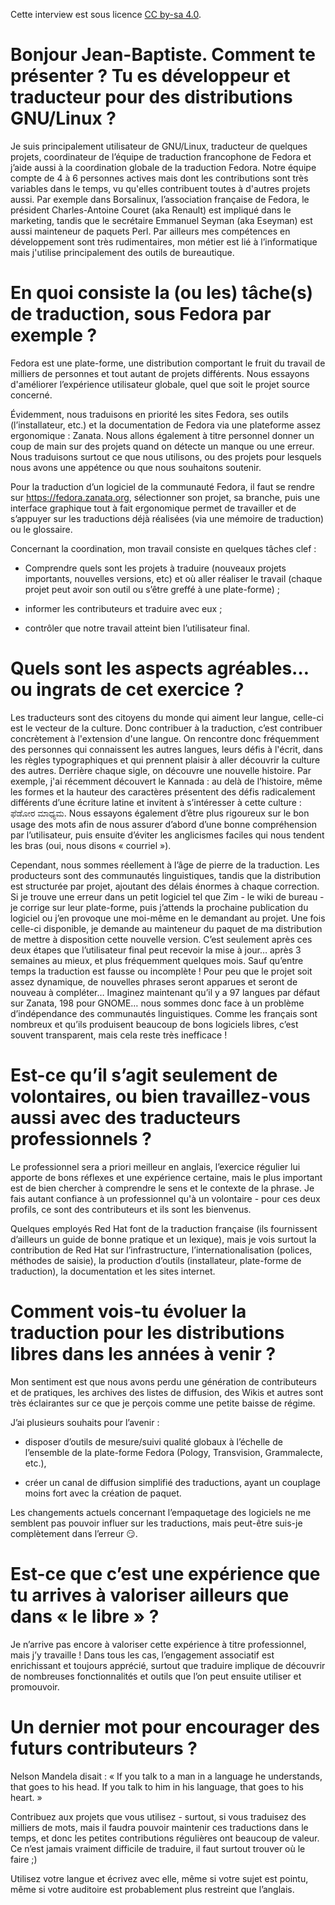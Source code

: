 Cette interview est sous licence [CC by-sa 4.0](https://creativecommons.org/licenses/by-sa/).


# Bonjour Jean-Baptiste. Comment te présenter ? Tu es développeur et traducteur pour des distributions GNU/Linux ?

Je suis principalement utilisateur de GNU/Linux, traducteur de
quelques projets, coordinateur de l’équipe de traduction francophone
de Fedora et j’aide aussi à la coordination globale de la traduction
Fedora.  Notre équipe compte de 4 à 6 personnes actives mais dont les
contributions sont très variables dans le temps, vu qu'elles
contribuent toutes à d'autres projets aussi.  Par exemple dans
Borsalinux, l’association française de Fedora, le président
Charles-Antoine Couret (aka Renault) est impliqué dans le marketing,
tandis que le secrétaire Emmanuel Seyman (aka Eseyman) est aussi
mainteneur de paquets Perl.  Par ailleurs mes compétences en
développement sont très rudimentaires, mon métier est lié à
l’informatique mais j'utilise principalement des outils de
bureautique.


# En quoi consiste la (ou les) tâche(s) de traduction, sous Fedora par exemple ?

Fedora est une plate-forme, une distribution comportant le fruit du
travail de milliers de personnes et tout autant de projets différents.
Nous essayons d'améliorer l’expérience utilisateur globale, quel que
soit le projet source concerné.

Évidemment, nous traduisons en priorité les sites Fedora, ses outils
(l’installateur, etc.) et la documentation de Fedora via une
plateforme assez ergonomique : Zanata.  Nous allons également à titre
personnel donner un coup de main sur des projets quand on détecte un
manque ou une erreur.  Nous traduisons surtout ce que nous utilisons,
ou des projets pour lesquels nous avons une appétence ou que nous
souhaitons soutenir.

Pour la traduction d’un logiciel de la communauté Fedora, il faut se
rendre sur <https://fedora.zanata.org>, sélectionner son projet, sa
branche, puis une interface graphique tout à fait ergonomique permet
de travailler et de s’appuyer sur les traductions déjà réalisées (via
une mémoire de traduction) ou le glossaire.

Concernant la coordination, mon travail consiste en quelques tâches
clef :

-   Comprendre quels sont les projets à traduire (nouveaux projets
    importants, nouvelles versions, etc) et où aller réaliser le travail
    (chaque projet peut avoir son outil ou s’être greffé à une
    plate-forme) ;

-   informer les contributeurs et traduire avec eux ;

-   contrôler que notre travail atteint bien l’utilisateur final.


# Quels sont les aspects agréables… ou ingrats de cet exercice ?

Les traducteurs sont des citoyens du monde qui aiment leur langue,
celle-ci est le vecteur de la culture.  Donc contribuer à la
traduction, c’est contribuer concrètement à l'extension d'une langue.
On rencontre donc fréquemment des personnes qui connaissent les autres
langues, leurs défis à l'écrit, dans les règles typographiques et qui
prennent plaisir à aller découvrir la culture des autres.  Derrière
chaque sigle, on découvre une nouvelle histoire.  Par exemple, j'ai
récemment découvert le Kannada : au delà de l’histoire, même les
formes et la hauteur des caractères présentent des défis radicalement
différents d’une écriture latine et invitent à s’intéresser à cette
culture : ಫೆಡೋರ ಮಾಧ್ಯಮ.  Nous essayons également d’être plus rigoureux
sur le bon usage des mots afin de nous assurer d’abord d’une bonne
compréhension par l’utilisateur, puis ensuite d’éviter les anglicismes
faciles qui nous tendent les bras (oui, nous disons « courriel »).

Cependant, nous sommes réellement à l’âge de pierre de la traduction.
Les producteurs sont des communautés linguistiques, tandis que la
distribution est structurée par projet, ajoutant des délais énormes à
chaque correction.  Si je trouve une erreur dans un petit logiciel tel
que Zim - le wiki de bureau - je corrige sur leur plate-forme, puis
j’attends la prochaine publication du logiciel ou j’en provoque une
moi-même en le demandant au projet.  Une fois celle-ci disponible, je
demande au mainteneur du paquet de ma distribution de mettre à
disposition cette nouvelle version.  C’est seulement après ces deux
étapes que l’utilisateur final peut recevoir la mise à jour… après 3
semaines au mieux, et plus fréquemment quelques mois. Sauf qu’entre
temps la traduction est fausse ou incomplète !  Pour peu que le projet
soit assez dynamique, de nouvelles phrases seront apparues et seront
de nouveau à compléter…  Imaginez maintenant qu’il y a 97 langues par
défaut sur Zanata, 198 pour GNOME… nous sommes donc face à un problème
d’indépendance des communautés linguistiques.  Comme les français sont
nombreux et qu’ils produisent beaucoup de bons logiciels libres, c’est
souvent transparent, mais cela reste très inefficace !


# Est-ce qu’il s’agit seulement de volontaires, ou bien travaillez-vous aussi avec des traducteurs professionnels ?

Le professionnel sera a priori meilleur en anglais, l’exercice
régulier lui apporte de bons réflexes et une expérience certaine, mais
le plus important est de bien chercher à comprendre le sens et le
contexte de la phrase.  Je fais autant confiance à un professionnel
qu'à un volontaire - pour ces deux profils, ce sont des contributeurs
et ils sont les bienvenus.

Quelques employés Red Hat font de la traduction française (ils
fournissent d’ailleurs un guide de bonne pratique et un lexique), mais
je vois surtout la contribution de Red Hat sur l’infrastructure,
l’internationalisation (polices, méthodes de saisie), la production
d’outils (installateur, plate-forme de traduction), la documentation
et les sites internet.


# Comment vois-tu évoluer la traduction pour les distributions libres dans les années à venir ?

Mon sentiment est que nous avons perdu une génération de contributeurs
et de pratiques, les archives des listes de diffusion, des Wikis et
autres sont très éclairantes sur ce que je perçois comme une petite
baisse de régime.

J’ai plusieurs souhaits pour l’avenir :

-   disposer d’outils de mesure/suivi qualité globaux à l’échelle de
    l’ensemble de la plate-forme Fedora (Pology, Transvision,
    Grammalecte, etc.),

-   créer un canal de diffusion simplifié des traductions, ayant un
    couplage moins fort avec la création de paquet.

Les changements actuels concernant l’empaquetage des logiciels ne me
semblent pas pouvoir influer sur les traductions, mais peut-être
suis-je complètement dans l’erreur 😏.


# Est-ce que c’est une expérience que tu arrives à valoriser ailleurs que dans « le libre » ?

Je n’arrive pas encore à valoriser cette expérience à titre
professionnel, mais j’y travaille !  Dans tous les cas, l’engagement
associatif est enrichissant et toujours apprécié, surtout que traduire
implique de découvrir de nombreuses fonctionnalités et outils que l’on
peut ensuite utiliser et promouvoir.


# Un dernier mot pour encourager des futurs contributeurs ?

Nelson Mandela disait : « If you talk to a man in a language he
understands, that goes to his head.  If you talk to him in his
language, that goes to his heart. »

Contribuez aux projets que vous utilisez - surtout, si vous traduisez
des milliers de mots, mais il faudra pouvoir maintenir ces traductions
dans le temps, et donc les petites contributions régulières ont
beaucoup de valeur.  Ce n’est jamais vraiment difficile de traduire,
il faut surtout trouver où le faire ;)

Utilisez votre langue et écrivez avec elle, même si votre sujet est
pointu, même si votre auditoire est probablement plus restreint que
l’anglais.

